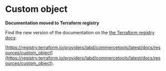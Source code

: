 # Custom object

**Documentation moved to Terraform registry**

Find the new version of the documentation on the [the Terraform registry docs](https://registry.terraform.io/providers/labd/commercetools/latest/docs/resources/custom_object):

 [https://registry.terraform.io/providers/labd/commercetools/latest/docs/resources/custom_object](https://registry.terraform.io/providers/labd/commercetools/latest/docs/resources/custom_object).
